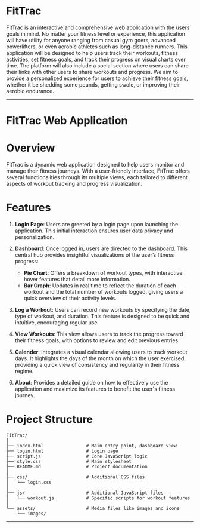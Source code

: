 # FitTrac

FitTrac is an interactive and comprehensive web application with the users’ goals in mind. No matter your fitness level or experience, this application will have utility for anyone ranging from casual gym goers, advanced powerlifters, or even aerobic athletes such as long-distance runners. This application will be designed to help users track their workouts, fitness activities, set fitness goals, and track their progress on visual charts over time. The platform will also include a social section where users can share their links with other users to share workouts and progress. We aim to provide a personalized experience for users to achieve their fitness goals, whether it be shedding some pounds, getting swole, or improving their aerobic endurance.


---
# FitTrac Web Application

# Overview

FitTrac is a dynamic web application designed to help users monitor and manage their fitness journeys. With a user-friendly interface, FitTrac offers several functionalities through its multiple views, each tailored to different aspects of workout tracking and progress visualization.

# Features

1. **Login Page**: Users are greeted by a login page upon launching the application. This initial interaction ensures user data privacy and personalization.

2. **Dashboard**: Once logged in, users are directed to the dashboard. This central hub provides insightful visualizations of the user’s fitness progress:
   - **Pie Chart**: Offers a breakdown of workout types, with interactive hover features that detail more information.
   - **Bar Graph**: Updates in real time to reflect the duration of each workout and the total number of workouts logged, giving users a quick overview of their activity levels.

3. **Log a Workout**: Users can record new workouts by specifying the date, type of workout, and duration. This feature is designed to be quick and intuitive, encouraging regular use.

4. **View Workouts**: This view allows users to track the progress toward their fitness goals, with options to review and edit previous entries.

5. **Calender**: Integrates a visual calendar allowing users to track workout days. It highlights the days of the month on which the user exercised, providing a quick view of consistency and regularity in their fitness regime.

6. **About**: Provides a detailed guide on how to effectively use the application and maximize its features to benefit the user's fitness journey.



# Project Structure

```
FitTrac/
│
├── index.html                # Main entry point, dashboard view
├── login.html                # Login page
├── script.js                 # Core JavaScript logic
├── style.css                 # Main stylesheet
├── README.md                 # Project documentation
│
├── css/                      # Additional CSS files
│   └── login.css
│
├── js/                       # Additional JavaScript files
│   └── workout.js            # Specific scripts for workout features
│
└── assets/                   # Media files like images and icons
    └── images/

```

---
